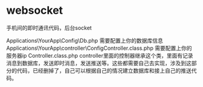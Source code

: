 # websocket
手机间的即时通讯代码，后台socket

Applications\YourApp\Config\Db.php 需要配置上你的数据库信息
Applications\YourApp\controller\ConfigController.class.php 需要配置上你的服务器ip
Controller.class.php controller里面的控制器继承这个类，里面有记录消息到数据库，发送即时消息，发送推送等。这些都需要自己去实现，涉及到这部分的代码，已经删掉了，自己可以根据自己的情况建立数据库和接上自己的推送代码。
